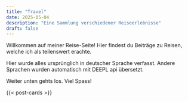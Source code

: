 ```yaml
---
title: "Travel"
date: 2025-05-04
description: "Eine Sammlung verschiedener Reiseerlebnisse"
draft: false
---
```


Willkommen auf meiner Reise-Seite!
Hier findest du Beiträge zu Reisen, welche ich als teilenswert erachte.

Hier wurde alles ursprünglich in deutscher Sprache verfasst. Andere Sprachen wurden
automatisch mit DEEPL api übersetzt.

Weiter unten gehts los. Viel Spass!

{{< post-cards >}}

